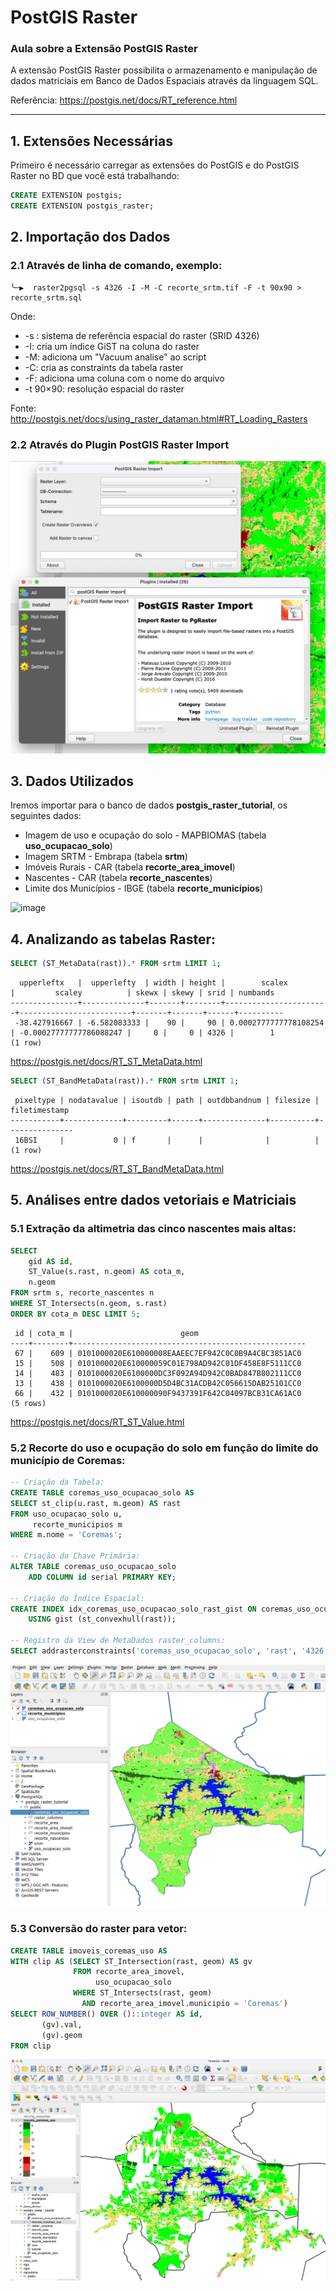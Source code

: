 # PostGIS Raster

### Aula sobre a Extensão PostGIS Raster

A extensão PostGIS Raster possibilita o armazenamento e manipulação de dados matriciais em Banco de Dados Espaciais através da linguagem SQL.

Referência: https://postgis.net/docs/RT_reference.html


----------
## 1. Extensões Necessárias

Primeiro é necessário carregar as extensões do PostGIS e do PostGIS Raster no BD que você está trabalhando:


```sql
CREATE EXTENSION postgis;
CREATE EXTENSION postgis_raster;
```


## 2. Importação dos Dados

### 2.1 Através de linha de comando, exemplo:

```shell
╰─▶  raster2pgsql -s 4326 -I -M -C recorte_srtm.tif -F -t 90x90 > recorte_srtm.sql
```

Onde: 

* -s : sistema de referência espacial do raster (SRID 4326)
* -I: cria um índice GiST na coluna do raster
* -M: adiciona um "Vacuum analise" ao script
* -C: cria as constraints da tabela raster
* -F: adiciona uma coluna com o nome do arquivo
* -t 90×90: resolução espacial do raster

Fonte: http://postgis.net/docs/using_raster_dataman.html#RT_Loading_Rasters


### 2.2 Através do Plugin **PostGIS Raster Import**

![image](img/1-postgis-raster-import.jpg)


## 3. Dados Utilizados

Iremos importar para o banco de dados **postgis_raster_tutorial**, os seguintes dados:

* Imagem de uso e ocupação do solo -  MAPBIOMAS (tabela **uso_ocupacao_solo**)
* Imagem SRTM - Embrapa (tabela **srtm**)
* Imóveis Rurais - CAR (tabela **recorte_area_imovel**)
* Nascentes - CAR (tabela **recorte_nascentes**)
* Limite dos Municípios - IBGE (tabela **recorte_municipios**)

![image](img/2-qgis.jpg)


## 4. Analizando as tabelas Raster:


```sql
SELECT (ST_MetaData(rast)).* FROM srtm LIMIT 1;
```

```
  upperleftx   |  upperlefty  | width | height |        scalex         |         scaley          | skewx | skewy | srid | numbands
---------------+--------------+-------+--------+-----------------------+-------------------------+-------+-------+------+----------
 -38.427916667 | -6.582083333 |    90 |     90 | 0.0002777777778108254 | -0.00027777777786088247 |     0 |     0 | 4326 |        1
(1 row)
```

https://postgis.net/docs/RT_ST_MetaData.html

```sql
SELECT (ST_BandMetaData(rast)).* FROM srtm LIMIT 1;
```

```
 pixeltype | nodatavalue | isoutdb | path | outdbbandnum | filesize | filetimestamp
-----------+-------------+---------+------+--------------+----------+---------------
 16BSI     |           0 | f       |      |              |          |
(1 row)
```

https://postgis.net/docs/RT_ST_BandMetaData.html


## 5. Análises entre dados vetoriais e Matriciais


### 5.1 Extração da altimetria das cinco nascentes mais altas:

```sql
SELECT
	gid AS id, 
	ST_Value(s.rast, n.geom) AS cota_m,
	n.geom
FROM srtm s, recorte_nascentes n 
WHERE ST_Intersects(n.geom, s.rast)
ORDER BY cota_m DESC LIMIT 5;
```

```
 id | cota_m |                        geom
----+--------+----------------------------------------------------
 67 |    609 | 0101000020E610000008EAAEEC7EF942C0C0B9A4CBC3851AC0
 15 |    508 | 0101000020E610000059C01E798AD942C01DF458E8F5111CC0
 14 |    483 | 0101000020E6100000DC3F092A94D942C0BAD847B802111CC0
 13 |    438 | 0101000020E6100000D5D4BC31ACDB42C056615DAB25101CC0
 66 |    432 | 0101000020E610000090F9437391F642C04097BCB31CA61AC0
(5 rows)
```

https://postgis.net/docs/RT_ST_Value.html


### 5.2 Recorte do uso e ocupação do solo em função do limite do município de Coremas:


```sql
-- Criação da Tabela:
CREATE TABLE coremas_uso_ocupacao_solo AS
SELECT st_clip(u.rast, m.geom) AS rast
FROM uso_ocupacao_solo u,
     recorte_municipios m
WHERE m.nome = 'Coremas';

-- Criação da Chave Primária:
ALTER TABLE coremas_uso_ocupacao_solo
    ADD COLUMN id serial PRIMARY KEY;

-- Criação do Índice Espacial:
CREATE INDEX idx_coremas_uso_ocupacao_solo_rast_gist ON coremas_uso_ocupacao_solo
    USING gist (st_convexhull(rast));

-- Registro da View de MetaDados raster_columns:
SELECT addrasterconstraints('coremas_uso_ocupacao_solo', 'rast', '4326');
```

![image](img/3-st_clip.jpg)


### 5.3 Conversão do raster para vetor:

```sql
CREATE TABLE imoveis_coremas_uso AS
WITH clip AS (SELECT ST_Intersection(rast, geom) AS gv
              FROM recorte_area_imovel,
                   uso_ocupacao_solo
              WHERE ST_Intersects(rast, geom)
                AND recorte_area_imovel.municipio = 'Coremas')
SELECT ROW_NUMBER() OVER ()::integer AS id,
       (gv).val,
       (gv).geom
FROM clip
```

![image](img/4-conversao_raster_vetor.jpg)

